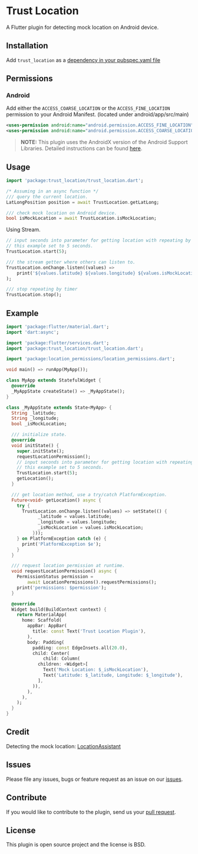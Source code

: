 # Trust Location

A Flutter plugin for detecting mock location on Android device.

## Installation

Add `trust_location` as a [dependency in your pubspec.yaml file](https://flutter.dev/docs/development/packages-and-plugins/using-packages)

## Permissions

### Android

Add either the `ACCESS_COARSE_LOCATION` or the `ACCESS_FINE_LOCATION` permission to your Android Manifest. (located under android/app/src/main)

``` xml
<uses-permission android:name="android.permission.ACCESS_FINE_LOCATION" />
<uses-permission android:name="android.permission.ACCESS_COARSE_LOCATION" />
```

> **NOTE:** This plugin uses the AndroidX version of the Android Support Libraries. Detailed instructions can be found [here](https://flutter.dev/docs/development/packages-and-plugins/androidx-compatibility).

## Usage

```dart
import 'package:trust_location/trust_location.dart';

/* Assuming in an async function */
/// query the current location.
LatLongPosition position = await TrustLocation.getLatLong;

/// check mock location on Android device.
bool isMockLocation = await TrustLocation.isMockLocation;
```

Using Stream.
```dart
// input seconds into parameter for getting location with repeating by timer.
// this example set to 5 seconds.
TrustLocation.start(5);

/// the stream getter where others can listen to.
TrustLocation.onChange.listen((values) =>
    print('${values.latitude} ${values.longitude} ${values.isMockLocation}')
);

/// stop repeating by timer
TrustLocation.stop();
```

## Example

```dart
import 'package:flutter/material.dart';
import 'dart:async';

import 'package:flutter/services.dart';
import 'package:trust_location/trust_location.dart';

import 'package:location_permissions/location_permissions.dart';

void main() => runApp(MyApp());

class MyApp extends StatefulWidget {
  @override
  _MyAppState createState() => _MyAppState();
}

class _MyAppState extends State<MyApp> {
  String _latitude;
  String _longitude;
  bool _isMockLocation;

  /// initialize state.
  @override
  void initState() {
    super.initState();
    requestLocationPermission();
    // input seconds into parameter for getting location with repeating by timer.
    // this example set to 5 seconds.
    TrustLocation.start(5);
    getLocation();
  }

  /// get location method, use a try/catch PlatformException.
  Future<void> getLocation() async {
    try {
      TrustLocation.onChange.listen((values) => setState(() {
            _latitude = values.latitude;
            _longitude = values.longitude;
            _isMockLocation = values.isMockLocation;
          }));
    } on PlatformException catch (e) {
      print('PlatformException $e');
    }
  }

  /// request location permission at runtime.
  void requestLocationPermission() async {
    PermissionStatus permission =
        await LocationPermissions().requestPermissions();
    print('permissions: $permission');
  }

  @override
  Widget build(BuildContext context) {
    return MaterialApp(
      home: Scaffold(
        appBar: AppBar(
          title: const Text('Trust Location Plugin'),
        ),
        body: Padding(
          padding: const EdgeInsets.all(20.0),
          child: Center(
              child: Column(
            children: <Widget>[
              Text('Mock Location: $_isMockLocation'),
              Text('Latitude: $_latitude, Longitude: $_longitude'),
            ],
          )),
        ),
      ),
    );
  }
}
```

## Credit

Detecting the mock location: [LocationAssistant](https://github.com/klaasnotfound/LocationAssistant)

## Issues

Please file any issues, bugs or feature request as an issue on our [issues](https://github.com/wongpiwat/flutter-trust-location/issues).

## Contribute

If you would like to contribute to the plugin, send us your [pull request](https://github.com/wongpiwat/flutter-trust-location/pulls).

## License

This plugin is open source project and the license is BSD.
